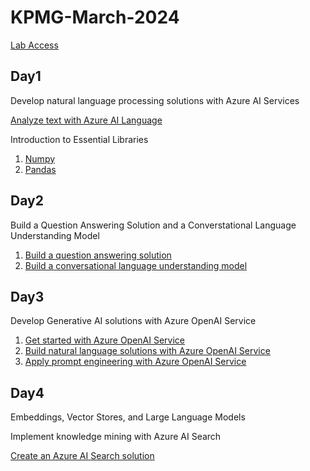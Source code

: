 # KPMG-March-2024

[Lab Access](https://cloudthat.learnondemand.net/)

## Day1
Develop natural language processing solutions with Azure AI Services

[Analyze text with Azure AI Language](https://learn.microsoft.com/en-us/training/paths/develop-language-solutions-azure-ai/)

 Introduction to Essential Libraries

 1. [Numpy](https://github.com/dravidshankar/KPMG-March-2024/blob/main/Numpy_Introduction.ipynb)
 2. [Pandas](https://github.com/dravidshankar/KPMG-March-2024/blob/main/Pandas_Introduction.ipynb)

## Day2
Build a Question Answering Solution and a Converstational Language Understanding Model

1. [Build a question answering solution](https://learn.microsoft.com/en-us/training/modules/create-question-answer-solution-ai-language/)
2. [Build a conversational language understanding model](https://learn.microsoft.com/en-us/training/modules/build-language-understanding-model/)
   
## Day3

Develop Generative AI solutions with Azure OpenAI Service

1. [Get started with Azure OpenAI Service](https://learn.microsoft.com/en-us/training/modules/get-started-openai/)
2. [Build natural language solutions with Azure OpenAI Service](https://learn.microsoft.com/en-us/training/modules/build-language-solution-azure-openai/)
3. [Apply prompt engineering with Azure OpenAI Service](https://learn.microsoft.com/en-us/training/modules/apply-prompt-engineering-azure-openai/)

## Day4

Embeddings, Vector Stores,  and Large Language Models 

Implement knowledge mining with Azure AI Search

[Create an Azure AI Search solution](https://learn.microsoft.com/en-us/training/modules/create-azure-cognitive-search-solution/)
